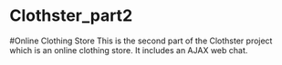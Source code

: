 # Clothster_part2
#Online Clothing Store
This is the second part of the Clothster project which is an online clothing store.
It includes an AJAX web chat.
